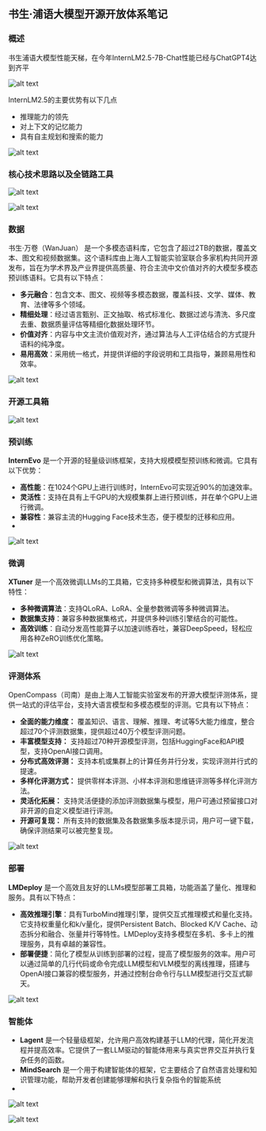 ## 书生·浦语大模型开源开放体系笔记

### 概述

书生浦语大模型性能天梯，在今年InternLM2.5-7B-Chat性能已经与ChatGPT4达到齐平

![alt text](image.png)

InternLM2.5的主要优势有以下几点

- 推理能力的领先
- 对上下文的记忆能力
- 具有自主规划和搜索的能力

![alt text](image-1.png)

### 核心技术思路以及全链路工具

![alt text](image-2.png)

![alt text](image-4.png)

### 数据

书生·万卷（WanJuan） 是一个多模态语料库，它包含了超过2TB的数据，覆盖文本、图文和视频数据集。这个语料库由上海人工智能实验室联合多家机构共同开源发布，旨在为学术界及产业界提供高质量、符合主流中文价值对齐的大模型多模态预训练语料。它具有以下特点：

- **多元融合**：包含文本、图文、视频等多模态数据，覆盖科技、文学、媒体、教育、法律等多个领域。
- **精细处理**：经过语言甄别、正文抽取、格式标准化、数据过滤与清洗、多尺度去重、数据质量评估等精细化数据处理环节。
- **价值对齐**：内容与中文主流价值观对齐，通过算法与人工评估结合的方式提升语料的纯净度。
- **易用高效**：采用统一格式，并提供详细的字段说明和工具指导，兼顾易用性和效率。

![alt text](image-5.png)

### 开源工具箱

![alt text](image-6.png)

### 预训练

**InternEvo** 是一个开源的轻量级训练框架，支持大规模模型预训练和微调。它具有以下优势：

- **高性能**：在1024个GPU上进行训练时，InternEvo可实现近90%的加速效率。
- **灵活性**：支持在具有上千GPU的大规模集群上进行预训练，并在单个GPU上进行微调。
- **兼容性**：兼容主流的Hugging Face技术生态，便于模型的迁移和应用。
- 
![alt text](image-7.png)

### 微调

**XTuner** 是一个高效微调LLMs的工具箱，它支持多种模型和微调算法，具有以下特性：

- **多种微调算法**：支持QLoRA、LoRA、全量参数微调等多种微调算法。
- **数据集支持**：兼容多种数据集格式，并提供多种训练引擎结合的可能性。
- **高效训练**：自动分发高性能算子以加速训练吞吐，兼容DeepSpeed，轻松应用各种ZeRO训练优化策略。

![alt text](image-8.png)

### 评测体系

OpenCompass（司南）是由上海人工智能实验室发布的开源大模型评测体系，提供一站式的评估平台，支持大语言模型和多模态模型的评测。它具有以下特点：

- **全面的能力维度：** 覆盖知识、语言、理解、推理、考试等5大能力维度，整合超过70个评测数据集，提供超过40万个模型评测问题。
- **丰富模型支持：** 支持超过70种开源模型评测，包括HuggingFace和API模型，支持OpenAI接口调用。
- **分布式高效评测：** 支持本机或集群上的计算任务并行分发，实现评测并行式的提速。
- **多样化评测方式：** 提供零样本评测、小样本评测和思维链评测等多样化评测方法。
- **灵活化拓展：** 支持灵活便捷的添加评测数据集与模型，用户可通过预留接口对非开源的自定义模型进行评测。
- **开源可复现：** 所有支持的数据集及各数据集多版本提示词，用户可一键下载，确保评测结果可以被完整复现。

![alt text](image-9.png)

### 部署

**LMDeploy** 是一个高效且友好的LLMs模型部署工具箱，功能涵盖了量化、推理和服务。具有以下特点：

- **高效推理引擎**：具有TurboMind推理引擎，提供交互式推理模式和量化支持。它支持权重量化和k/v量化，提供Persistent Batch、Blocked K/V Cache、动态拆分和融合、张量并行等特性。LMDeploy支持多模型在多机、多卡上的推理服务，具有卓越的兼容性。
- **部署便捷**：简化了模型从训练到部署的过程，提高了模型服务的效率。用户可以通过简单的几行代码或命令完成LLM模型和VLM模型的离线推理，搭建与OpenAI接口兼容的模型服务，并通过控制台命令行与LLM模型进行交互式聊天。

![alt text](image-10.png)

### 智能体

- **Lagent** 是一个轻量级框架，允许用户高效构建基于LLM的代理，简化开发流程并提高效率。它提供了一套LLM驱动的智能体用来与真实世界交互并执行复杂任务的函数。
- **MindSearch** 是一个用于构建智能体的框架，它主要结合了自然语言处理和知识管理功能，帮助开发者创建能够理解和执行复杂指令的智能系统
- 
![alt text](image-11.png)

![alt text](image-12.png)